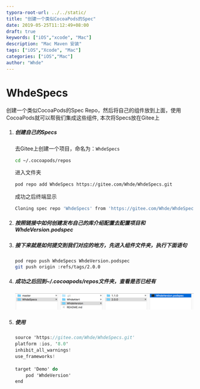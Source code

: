 ```yaml
---
typora-root-url: ../../static/
title: "创建一个类似CocoaPods的Spec"
date: 2019-05-25T11:12:49+08:00
draft: true
keywords: ["iOS","xcode", "Mac"]
description: "Mac Maven 安装"
tags: ["iOS","Xcode", "Mac"]
categories: ["iOS","Mac"]
author: "Whde"
---
```





# WhdeSpecs

创建一个类似CocoaPods的Spec Repo，然后将自己的组件放到上面，使用CocoaPods就可以帮我们集成这些组件, 本次将Specs放在Gitee上

1. ##### 创建自己的Specs

   去Gitee上创建一个项目，命名为：`WhdeSpecs`

   ```sh
   cd ~/.cocoapods/repos
   ```

   进入文件夹

   ```sh
   pod repo add WhdeSpecs https://gitee.com/Whde/WhdeSpecs.git
   ```

   成功之后终端显示

   ```sh
   Cloning spec repo 'WhdeSpecs' from 'https://gitee.com/Whde/WhdeSpecs.git'
   ```



2. ##### 按照链接中<a herf='cocoapods.html'>如何创建发布自己的库</a>介绍配置去配置项目和WhdeVersion.podspec

3. ##### 接下来就是如何提交到我们对应的地方，先进入组件文件夹，执行下面语句

   ```sh
   pod repo push WhdeSpecs WhdeVersion.podspec
   git push origin :refs/tags/2.0.0
   ```

4. ##### 成功之后回到~/.cocoapods/repos文件夹，查看是否已经有

   <img src='images/image-20180831113335538.png' alt='示例图片' referrerPolicy='no-referrer'/>

5. ##### 使用

   ```objective-c
   source 'https://gitee.com/Whde/WhdeSpecs.git'
   platform :ios, '8.0'
   inhibit_all_warnings!
   use_frameworks!
   
   target 'Demo' do
       pod 'WhdeVersion'
   end
   ```
